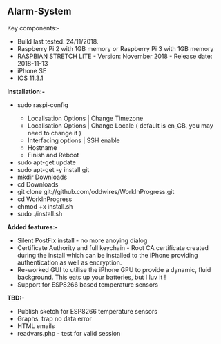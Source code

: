 <h2>Alarm-System</h2>

Key components:-
<ul>
 <li>Build last tested: 24/11/2018.</li>
 <li>Raspberry Pi 2 with 1GB memory or Raspberry Pi 3 with 1GB memory</li>
 <li>RASPBIAN STRETCH LITE - Version: November 2018 - Release date: 2018-11-13</li>
 <li>iPhone SE</li>
 <li>IOS 11.3.1</li>
</ul>
 
<b>Installation:-</b>

<ul>
<li>sudo raspi-config</li>
 <ul><li>Localisation Options | Change Timezone</li>
     <li>Localisation Options | Change Locale ( default is en_GB, you may need to change it )</li>
     <li>Interfacing options | SSH enable</li>
     <li>Hostname</li>
     <li>Finish and Reboot</li>
 </ul>
<li>sudo apt-get update</li>
<li>sudo apt-get -y install git</li>
<li>mkdir Downloads</li>
<li>cd Downloads</li>
<li>git clone git://github.com/oddwires/WorkInProgress.git</li>
<li>cd WorkInProgress</li>
<li>chmod +x install.sh</li>
<li>sudo ./install.sh</li>
</ul>

<b>Added features:-</b>
<ul>
 <li>Silent PostFix install - no more anoying dialog</li>
 <li>Certificate Authority and full keychain - Root CA certificate created during the install which can be installed to the iPhone providing authentication as well as encryption.</li>
 <li>Re-worked GUI to utilise the iPhone GPU to provide a dynamic, fluid background. This eats up your batteries, but I luv it !</li>
 <li>Support for ESP8266 based temperature sensors</li>
</ul>

<b>TBD:-</b>
<ul>
<li>Publish sketch for ESP8266 temperature sensors</li>
<li>Graphs: trap no data error</li>
<li>HTML emails</li>
<li>readvars.php - test for valid session</li>
</ul>
